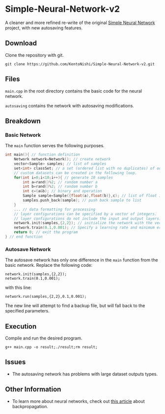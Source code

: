 # Simple-Neural-Network-v2
A cleaner and more refined re-write of the original [Simple Neural Network](https://github.com/KentoNishi/Simple-Neural-Network) project, with new autosaving features.

## Download
Clone the repository with git.
```
git clone https://github.com/KentoNishi/Simple-Neural-Network-v2.git
```

## Files
``main.cpp`` in the root directory contains the basic code for the neural network.

``autosaving`` contains the network with autosaving modifications.

## Breakdown
### Basic Network
The ``main`` function serves the following purposes.
```cpp
int main(){ // function definition
    Network network=Network(); // create network
    vector<Sample> samples; // list of samples
    set<int> classSet; // a set (ordered list with no duplicates) of output types
    // custom datasets can be created in the following loop.
    for(int i=0;i<10;i++){ // generate 10 samples
        int a=rand()%2; // random number a
        int b=rand()%2; // random number b
        int c=(a&b); // binary and operation
        Sample sample=Sample({float(a),float(b)},c); // list of float input values, one output value
        samples.push_back(sample); // push back sample to list
    }
    ... // data formatting for processing
    // layer configurations can be specified by a vector of integers.
    // layer configurations do not include the input and output layers.
    network.init(samples,{2,2}); // initialize the network with the vector of samples and a layer configuration
    network.train(0.1,0.001); // Specify a learning rate and minimum error value.
    return 0; // exit the program
} // end function
```
### Autosave Network
The autosave network has only one difference in the ``main`` function from the basic network.
Replace the following code:
```
network.init(samples,{2,2});
network.train(0.1,0.001);
```
with this line:
```
network.run(samples,{2,2},0.1,0.001);
```
The new line will attempt to find a backup file, but will fall back to the specified parameters.

## Execution
Compile and run the desired program.
```
g++ main.cpp -o result;./result;rm result;
```

## Issues
* The autosaving network has problems with large dataset outputs types.

## Other Information
* To learn more about neural networks, check out [this article](https://mattmazur.com/2015/03/17/a-step-by-step-backpropagation-example/) about backpropagation.